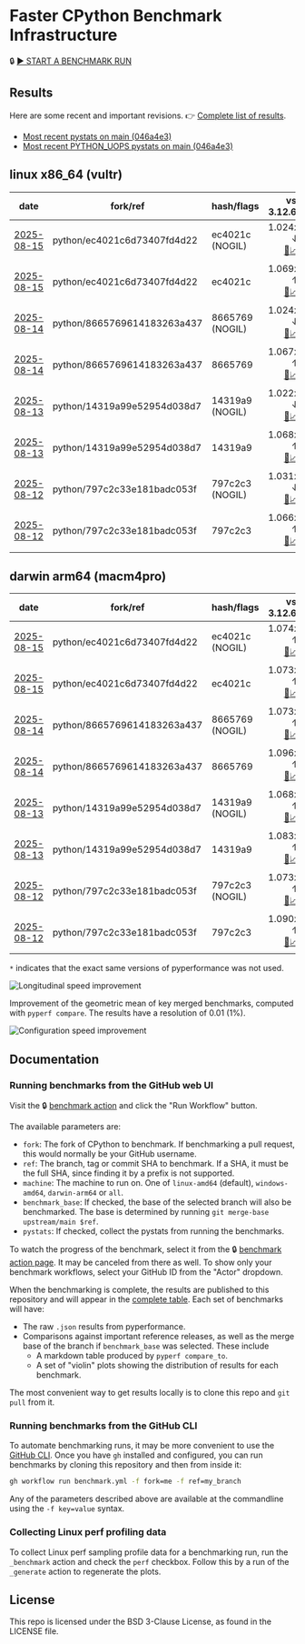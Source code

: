 # Faster CPython Benchmark Infrastructure

🔒 [▶️ START A BENCHMARK RUN](../../actions/workflows/benchmark.yml)

## Results

Here are some recent and important revisions. 👉 [Complete list of results](RESULTS.md).

<!-- START table -->
- [Most recent  pystats on main (046a4e3)](results/bm-20250809-3.15.0a0-046a4e3/bm-20250809-vultr-x86_64-python-046a4e39b3f8ac5cb13e-3.15.0a0-046a4e3-pystats.md)
- [Most recent PYTHON_UOPS pystats on main (046a4e3)](results/bm-20250809-3.15.0a0-046a4e3-PYTHON_UOPS/bm-20250809-vultr-x86_64-python-046a4e39b3f8ac5cb13e-3.15.0a0-046a4e3-pystats.md)

## linux x86_64 (vultr)
| date | fork/ref | hash/flags | vs. 3.12.6: | vs. 3.13.0rc2: | vs. base: |
| --- | --- | --- | ---: | ---: | ---: |
| [2025-08-15](results/bm-20250815-3.15.0a0-ec4021c-NOGIL) | python/ec4021c6d73407fd4d22 | ec4021c (NOGIL) | 1.024x ↓<br>[📄](results/bm-20250815-3.15.0a0-ec4021c-NOGIL/bm-20250815-vultr-x86_64-python-ec4021c6d73407fd4d22-3.15.0a0-ec4021c-vs-3.12.6.md)[📈](results/bm-20250815-3.15.0a0-ec4021c-NOGIL/bm-20250815-vultr-x86_64-python-ec4021c6d73407fd4d22-3.15.0a0-ec4021c-vs-3.12.6.svg) | 1.057x ↓<br>[📄](results/bm-20250815-3.15.0a0-ec4021c-NOGIL/bm-20250815-vultr-x86_64-python-ec4021c6d73407fd4d22-3.15.0a0-ec4021c-vs-3.13.0rc2.md)[📈](results/bm-20250815-3.15.0a0-ec4021c-NOGIL/bm-20250815-vultr-x86_64-python-ec4021c6d73407fd4d22-3.15.0a0-ec4021c-vs-3.13.0rc2.svg) | 1.092x ↓<br>[📄](results/bm-20250815-3.15.0a0-ec4021c-NOGIL/bm-20250815-vultr-x86_64-python-ec4021c6d73407fd4d22-3.15.0a0-ec4021c-vs-base.md)[📈](results/bm-20250815-3.15.0a0-ec4021c-NOGIL/bm-20250815-vultr-x86_64-python-ec4021c6d73407fd4d22-3.15.0a0-ec4021c-vs-base.svg)[🧠](results/bm-20250815-3.15.0a0-ec4021c-NOGIL/bm-20250815-vultr-x86_64-python-ec4021c6d73407fd4d22-3.15.0a0-ec4021c-vs-base-mem.svg) |
| [2025-08-15](results/bm-20250815-3.15.0a0-ec4021c) | python/ec4021c6d73407fd4d22 | ec4021c | 1.069x ↑<br>[📄](results/bm-20250815-3.15.0a0-ec4021c/bm-20250815-vultr-x86_64-python-ec4021c6d73407fd4d22-3.15.0a0-ec4021c-vs-3.12.6.md)[📈](results/bm-20250815-3.15.0a0-ec4021c/bm-20250815-vultr-x86_64-python-ec4021c6d73407fd4d22-3.15.0a0-ec4021c-vs-3.12.6.svg) | 1.033x ↑<br>[📄](results/bm-20250815-3.15.0a0-ec4021c/bm-20250815-vultr-x86_64-python-ec4021c6d73407fd4d22-3.15.0a0-ec4021c-vs-3.13.0rc2.md)[📈](results/bm-20250815-3.15.0a0-ec4021c/bm-20250815-vultr-x86_64-python-ec4021c6d73407fd4d22-3.15.0a0-ec4021c-vs-3.13.0rc2.svg) |  |
| [2025-08-14](results/bm-20250814-3.15.0a0-8665769-NOGIL) | python/8665769614183263a437 | 8665769 (NOGIL) | 1.024x ↓<br>[📄](results/bm-20250814-3.15.0a0-8665769-NOGIL/bm-20250814-vultr-x86_64-python-8665769614183263a437-3.15.0a0-8665769-vs-3.12.6.md)[📈](results/bm-20250814-3.15.0a0-8665769-NOGIL/bm-20250814-vultr-x86_64-python-8665769614183263a437-3.15.0a0-8665769-vs-3.12.6.svg) | 1.057x ↓<br>[📄](results/bm-20250814-3.15.0a0-8665769-NOGIL/bm-20250814-vultr-x86_64-python-8665769614183263a437-3.15.0a0-8665769-vs-3.13.0rc2.md)[📈](results/bm-20250814-3.15.0a0-8665769-NOGIL/bm-20250814-vultr-x86_64-python-8665769614183263a437-3.15.0a0-8665769-vs-3.13.0rc2.svg) | 1.092x ↓<br>[📄](results/bm-20250814-3.15.0a0-8665769-NOGIL/bm-20250814-vultr-x86_64-python-8665769614183263a437-3.15.0a0-8665769-vs-base.md)[📈](results/bm-20250814-3.15.0a0-8665769-NOGIL/bm-20250814-vultr-x86_64-python-8665769614183263a437-3.15.0a0-8665769-vs-base.svg)[🧠](results/bm-20250814-3.15.0a0-8665769-NOGIL/bm-20250814-vultr-x86_64-python-8665769614183263a437-3.15.0a0-8665769-vs-base-mem.svg) |
| [2025-08-14](results/bm-20250814-3.15.0a0-8665769) | python/8665769614183263a437 | 8665769 | 1.067x ↑<br>[📄](results/bm-20250814-3.15.0a0-8665769/bm-20250814-vultr-x86_64-python-8665769614183263a437-3.15.0a0-8665769-vs-3.12.6.md)[📈](results/bm-20250814-3.15.0a0-8665769/bm-20250814-vultr-x86_64-python-8665769614183263a437-3.15.0a0-8665769-vs-3.12.6.svg) | 1.031x ↑<br>[📄](results/bm-20250814-3.15.0a0-8665769/bm-20250814-vultr-x86_64-python-8665769614183263a437-3.15.0a0-8665769-vs-3.13.0rc2.md)[📈](results/bm-20250814-3.15.0a0-8665769/bm-20250814-vultr-x86_64-python-8665769614183263a437-3.15.0a0-8665769-vs-3.13.0rc2.svg) |  |
| [2025-08-13](results/bm-20250813-3.15.0a0-14319a9-NOGIL) | python/14319a99e52954d038d7 | 14319a9 (NOGIL) | 1.022x ↓<br>[📄](results/bm-20250813-3.15.0a0-14319a9-NOGIL/bm-20250813-vultr-x86_64-python-14319a99e52954d038d7-3.15.0a0-14319a9-vs-3.12.6.md)[📈](results/bm-20250813-3.15.0a0-14319a9-NOGIL/bm-20250813-vultr-x86_64-python-14319a99e52954d038d7-3.15.0a0-14319a9-vs-3.12.6.svg) | 1.055x ↓<br>[📄](results/bm-20250813-3.15.0a0-14319a9-NOGIL/bm-20250813-vultr-x86_64-python-14319a99e52954d038d7-3.15.0a0-14319a9-vs-3.13.0rc2.md)[📈](results/bm-20250813-3.15.0a0-14319a9-NOGIL/bm-20250813-vultr-x86_64-python-14319a99e52954d038d7-3.15.0a0-14319a9-vs-3.13.0rc2.svg) | 1.090x ↓<br>[📄](results/bm-20250813-3.15.0a0-14319a9-NOGIL/bm-20250813-vultr-x86_64-python-14319a99e52954d038d7-3.15.0a0-14319a9-vs-base.md)[📈](results/bm-20250813-3.15.0a0-14319a9-NOGIL/bm-20250813-vultr-x86_64-python-14319a99e52954d038d7-3.15.0a0-14319a9-vs-base.svg)[🧠](results/bm-20250813-3.15.0a0-14319a9-NOGIL/bm-20250813-vultr-x86_64-python-14319a99e52954d038d7-3.15.0a0-14319a9-vs-base-mem.svg) |
| [2025-08-13](results/bm-20250813-3.15.0a0-14319a9) | python/14319a99e52954d038d7 | 14319a9 | 1.068x ↑<br>[📄](results/bm-20250813-3.15.0a0-14319a9/bm-20250813-vultr-x86_64-python-14319a99e52954d038d7-3.15.0a0-14319a9-vs-3.12.6.md)[📈](results/bm-20250813-3.15.0a0-14319a9/bm-20250813-vultr-x86_64-python-14319a99e52954d038d7-3.15.0a0-14319a9-vs-3.12.6.svg) | 1.033x ↑<br>[📄](results/bm-20250813-3.15.0a0-14319a9/bm-20250813-vultr-x86_64-python-14319a99e52954d038d7-3.15.0a0-14319a9-vs-3.13.0rc2.md)[📈](results/bm-20250813-3.15.0a0-14319a9/bm-20250813-vultr-x86_64-python-14319a99e52954d038d7-3.15.0a0-14319a9-vs-3.13.0rc2.svg) |  |
| [2025-08-12](results/bm-20250812-3.15.0a0-797c2c3-NOGIL) | python/797c2c33e181badc053f | 797c2c3 (NOGIL) | 1.031x ↓<br>[📄](results/bm-20250812-3.15.0a0-797c2c3-NOGIL/bm-20250812-vultr-x86_64-python-797c2c33e181badc053f-3.15.0a0-797c2c3-vs-3.12.6.md)[📈](results/bm-20250812-3.15.0a0-797c2c3-NOGIL/bm-20250812-vultr-x86_64-python-797c2c33e181badc053f-3.15.0a0-797c2c3-vs-3.12.6.svg) | 1.064x ↓<br>[📄](results/bm-20250812-3.15.0a0-797c2c3-NOGIL/bm-20250812-vultr-x86_64-python-797c2c33e181badc053f-3.15.0a0-797c2c3-vs-3.13.0rc2.md)[📈](results/bm-20250812-3.15.0a0-797c2c3-NOGIL/bm-20250812-vultr-x86_64-python-797c2c33e181badc053f-3.15.0a0-797c2c3-vs-3.13.0rc2.svg) | 1.096x ↓<br>[📄](results/bm-20250812-3.15.0a0-797c2c3-NOGIL/bm-20250812-vultr-x86_64-python-797c2c33e181badc053f-3.15.0a0-797c2c3-vs-base.md)[📈](results/bm-20250812-3.15.0a0-797c2c3-NOGIL/bm-20250812-vultr-x86_64-python-797c2c33e181badc053f-3.15.0a0-797c2c3-vs-base.svg)[🧠](results/bm-20250812-3.15.0a0-797c2c3-NOGIL/bm-20250812-vultr-x86_64-python-797c2c33e181badc053f-3.15.0a0-797c2c3-vs-base-mem.svg) |
| [2025-08-12](results/bm-20250812-3.15.0a0-797c2c3) | python/797c2c33e181badc053f | 797c2c3 | 1.066x ↑<br>[📄](results/bm-20250812-3.15.0a0-797c2c3/bm-20250812-vultr-x86_64-python-797c2c33e181badc053f-3.15.0a0-797c2c3-vs-3.12.6.md)[📈](results/bm-20250812-3.15.0a0-797c2c3/bm-20250812-vultr-x86_64-python-797c2c33e181badc053f-3.15.0a0-797c2c3-vs-3.12.6.svg) | 1.031x ↑<br>[📄](results/bm-20250812-3.15.0a0-797c2c3/bm-20250812-vultr-x86_64-python-797c2c33e181badc053f-3.15.0a0-797c2c3-vs-3.13.0rc2.md)[📈](results/bm-20250812-3.15.0a0-797c2c3/bm-20250812-vultr-x86_64-python-797c2c33e181badc053f-3.15.0a0-797c2c3-vs-3.13.0rc2.svg) |  |

## darwin arm64 (macm4pro)
| date | fork/ref | hash/flags | vs. 3.12.6: | vs. 3.13.0rc2: | vs. base: |
| --- | --- | --- | ---: | ---: | ---: |
| [2025-08-15](results/bm-20250815-3.15.0a0-ec4021c-NOGIL) | python/ec4021c6d73407fd4d22 | ec4021c (NOGIL) | 1.074x ↑<br>[📄](results/bm-20250815-3.15.0a0-ec4021c-NOGIL/bm-20250815-macm4pro-arm64-python-ec4021c6d73407fd4d22-3.15.0a0-ec4021c-vs-3.12.6.md)[📈](results/bm-20250815-3.15.0a0-ec4021c-NOGIL/bm-20250815-macm4pro-arm64-python-ec4021c6d73407fd4d22-3.15.0a0-ec4021c-vs-3.12.6.svg) | 1.004x ↓<br>[📄](results/bm-20250815-3.15.0a0-ec4021c-NOGIL/bm-20250815-macm4pro-arm64-python-ec4021c6d73407fd4d22-3.15.0a0-ec4021c-vs-3.13.0rc2.md)[📈](results/bm-20250815-3.15.0a0-ec4021c-NOGIL/bm-20250815-macm4pro-arm64-python-ec4021c6d73407fd4d22-3.15.0a0-ec4021c-vs-3.13.0rc2.svg) | 1.001x ↓<br>[📄](results/bm-20250815-3.15.0a0-ec4021c-NOGIL/bm-20250815-macm4pro-arm64-python-ec4021c6d73407fd4d22-3.15.0a0-ec4021c-vs-base.md)[📈](results/bm-20250815-3.15.0a0-ec4021c-NOGIL/bm-20250815-macm4pro-arm64-python-ec4021c6d73407fd4d22-3.15.0a0-ec4021c-vs-base.svg)[🧠](results/bm-20250815-3.15.0a0-ec4021c-NOGIL/bm-20250815-macm4pro-arm64-python-ec4021c6d73407fd4d22-3.15.0a0-ec4021c-vs-base-mem.svg) |
| [2025-08-15](results/bm-20250815-3.15.0a0-ec4021c) | python/ec4021c6d73407fd4d22 | ec4021c | 1.073x ↑<br>[📄](results/bm-20250815-3.15.0a0-ec4021c/bm-20250815-macm4pro-arm64-python-ec4021c6d73407fd4d22-3.15.0a0-ec4021c-vs-3.12.6.md)[📈](results/bm-20250815-3.15.0a0-ec4021c/bm-20250815-macm4pro-arm64-python-ec4021c6d73407fd4d22-3.15.0a0-ec4021c-vs-3.12.6.svg) | 1.004x ↓<br>[📄](results/bm-20250815-3.15.0a0-ec4021c/bm-20250815-macm4pro-arm64-python-ec4021c6d73407fd4d22-3.15.0a0-ec4021c-vs-3.13.0rc2.md)[📈](results/bm-20250815-3.15.0a0-ec4021c/bm-20250815-macm4pro-arm64-python-ec4021c6d73407fd4d22-3.15.0a0-ec4021c-vs-3.13.0rc2.svg) |  |
| [2025-08-14](results/bm-20250814-3.15.0a0-8665769-NOGIL) | python/8665769614183263a437 | 8665769 (NOGIL) | 1.073x ↑<br>[📄](results/bm-20250814-3.15.0a0-8665769-NOGIL/bm-20250814-macm4pro-arm64-python-8665769614183263a437-3.15.0a0-8665769-vs-3.12.6.md)[📈](results/bm-20250814-3.15.0a0-8665769-NOGIL/bm-20250814-macm4pro-arm64-python-8665769614183263a437-3.15.0a0-8665769-vs-3.12.6.svg) | 1.005x ↓<br>[📄](results/bm-20250814-3.15.0a0-8665769-NOGIL/bm-20250814-macm4pro-arm64-python-8665769614183263a437-3.15.0a0-8665769-vs-3.13.0rc2.md)[📈](results/bm-20250814-3.15.0a0-8665769-NOGIL/bm-20250814-macm4pro-arm64-python-8665769614183263a437-3.15.0a0-8665769-vs-3.13.0rc2.svg) | 1.023x ↓<br>[📄](results/bm-20250814-3.15.0a0-8665769-NOGIL/bm-20250814-macm4pro-arm64-python-8665769614183263a437-3.15.0a0-8665769-vs-base.md)[📈](results/bm-20250814-3.15.0a0-8665769-NOGIL/bm-20250814-macm4pro-arm64-python-8665769614183263a437-3.15.0a0-8665769-vs-base.svg)[🧠](results/bm-20250814-3.15.0a0-8665769-NOGIL/bm-20250814-macm4pro-arm64-python-8665769614183263a437-3.15.0a0-8665769-vs-base-mem.svg) |
| [2025-08-14](results/bm-20250814-3.15.0a0-8665769) | python/8665769614183263a437 | 8665769 | 1.096x ↑<br>[📄](results/bm-20250814-3.15.0a0-8665769/bm-20250814-macm4pro-arm64-python-8665769614183263a437-3.15.0a0-8665769-vs-3.12.6.md)[📈](results/bm-20250814-3.15.0a0-8665769/bm-20250814-macm4pro-arm64-python-8665769614183263a437-3.15.0a0-8665769-vs-3.12.6.svg) | 1.017x ↑<br>[📄](results/bm-20250814-3.15.0a0-8665769/bm-20250814-macm4pro-arm64-python-8665769614183263a437-3.15.0a0-8665769-vs-3.13.0rc2.md)[📈](results/bm-20250814-3.15.0a0-8665769/bm-20250814-macm4pro-arm64-python-8665769614183263a437-3.15.0a0-8665769-vs-3.13.0rc2.svg) |  |
| [2025-08-13](results/bm-20250813-3.15.0a0-14319a9-NOGIL) | python/14319a99e52954d038d7 | 14319a9 (NOGIL) | 1.068x ↑<br>[📄](results/bm-20250813-3.15.0a0-14319a9-NOGIL/bm-20250813-macm4pro-arm64-python-14319a99e52954d038d7-3.15.0a0-14319a9-vs-3.12.6.md)[📈](results/bm-20250813-3.15.0a0-14319a9-NOGIL/bm-20250813-macm4pro-arm64-python-14319a99e52954d038d7-3.15.0a0-14319a9-vs-3.12.6.svg) | 1.009x ↓<br>[📄](results/bm-20250813-3.15.0a0-14319a9-NOGIL/bm-20250813-macm4pro-arm64-python-14319a99e52954d038d7-3.15.0a0-14319a9-vs-3.13.0rc2.md)[📈](results/bm-20250813-3.15.0a0-14319a9-NOGIL/bm-20250813-macm4pro-arm64-python-14319a99e52954d038d7-3.15.0a0-14319a9-vs-3.13.0rc2.svg) | 1.016x ↓<br>[📄](results/bm-20250813-3.15.0a0-14319a9-NOGIL/bm-20250813-macm4pro-arm64-python-14319a99e52954d038d7-3.15.0a0-14319a9-vs-base.md)[📈](results/bm-20250813-3.15.0a0-14319a9-NOGIL/bm-20250813-macm4pro-arm64-python-14319a99e52954d038d7-3.15.0a0-14319a9-vs-base.svg)[🧠](results/bm-20250813-3.15.0a0-14319a9-NOGIL/bm-20250813-macm4pro-arm64-python-14319a99e52954d038d7-3.15.0a0-14319a9-vs-base-mem.svg) |
| [2025-08-13](results/bm-20250813-3.15.0a0-14319a9) | python/14319a99e52954d038d7 | 14319a9 | 1.083x ↑<br>[📄](results/bm-20250813-3.15.0a0-14319a9/bm-20250813-macm4pro-arm64-python-14319a99e52954d038d7-3.15.0a0-14319a9-vs-3.12.6.md)[📈](results/bm-20250813-3.15.0a0-14319a9/bm-20250813-macm4pro-arm64-python-14319a99e52954d038d7-3.15.0a0-14319a9-vs-3.12.6.svg) | 1.005x ↑<br>[📄](results/bm-20250813-3.15.0a0-14319a9/bm-20250813-macm4pro-arm64-python-14319a99e52954d038d7-3.15.0a0-14319a9-vs-3.13.0rc2.md)[📈](results/bm-20250813-3.15.0a0-14319a9/bm-20250813-macm4pro-arm64-python-14319a99e52954d038d7-3.15.0a0-14319a9-vs-3.13.0rc2.svg) |  |
| [2025-08-12](results/bm-20250812-3.15.0a0-797c2c3-NOGIL) | python/797c2c33e181badc053f | 797c2c3 (NOGIL) | 1.073x ↑<br>[📄](results/bm-20250812-3.15.0a0-797c2c3-NOGIL/bm-20250812-macm4pro-arm64-python-797c2c33e181badc053f-3.15.0a0-797c2c3-vs-3.12.6.md)[📈](results/bm-20250812-3.15.0a0-797c2c3-NOGIL/bm-20250812-macm4pro-arm64-python-797c2c33e181badc053f-3.15.0a0-797c2c3-vs-3.12.6.svg) | 1.005x ↓<br>[📄](results/bm-20250812-3.15.0a0-797c2c3-NOGIL/bm-20250812-macm4pro-arm64-python-797c2c33e181badc053f-3.15.0a0-797c2c3-vs-3.13.0rc2.md)[📈](results/bm-20250812-3.15.0a0-797c2c3-NOGIL/bm-20250812-macm4pro-arm64-python-797c2c33e181badc053f-3.15.0a0-797c2c3-vs-3.13.0rc2.svg) | 1.018x ↓<br>[📄](results/bm-20250812-3.15.0a0-797c2c3-NOGIL/bm-20250812-macm4pro-arm64-python-797c2c33e181badc053f-3.15.0a0-797c2c3-vs-base.md)[📈](results/bm-20250812-3.15.0a0-797c2c3-NOGIL/bm-20250812-macm4pro-arm64-python-797c2c33e181badc053f-3.15.0a0-797c2c3-vs-base.svg)[🧠](results/bm-20250812-3.15.0a0-797c2c3-NOGIL/bm-20250812-macm4pro-arm64-python-797c2c33e181badc053f-3.15.0a0-797c2c3-vs-base-mem.svg) |
| [2025-08-12](results/bm-20250812-3.15.0a0-797c2c3) | python/797c2c33e181badc053f | 797c2c3 | 1.090x ↑<br>[📄](results/bm-20250812-3.15.0a0-797c2c3/bm-20250812-macm4pro-arm64-python-797c2c33e181badc053f-3.15.0a0-797c2c3-vs-3.12.6.md)[📈](results/bm-20250812-3.15.0a0-797c2c3/bm-20250812-macm4pro-arm64-python-797c2c33e181badc053f-3.15.0a0-797c2c3-vs-3.12.6.svg) | 1.011x ↑<br>[📄](results/bm-20250812-3.15.0a0-797c2c3/bm-20250812-macm4pro-arm64-python-797c2c33e181badc053f-3.15.0a0-797c2c3-vs-3.13.0rc2.md)[📈](results/bm-20250812-3.15.0a0-797c2c3/bm-20250812-macm4pro-arm64-python-797c2c33e181badc053f-3.15.0a0-797c2c3-vs-3.13.0rc2.svg) |  |


<!-- END table -->

`*` indicates that the exact same versions of pyperformance was not used.

![Longitudinal speed improvement](/longitudinal.svg)

Improvement of the geometric mean of key merged benchmarks, computed with `pyperf compare`.
The results have a resolution of 0.01 (1%).

![Configuration speed improvement](/configs.svg)

## Documentation

### Running benchmarks from the GitHub web UI

Visit the 🔒 [benchmark action](../../actions/workflows/benchmark.yml) and click the "Run Workflow" button.

The available parameters are:

- `fork`: The fork of CPython to benchmark.
  If benchmarking a pull request, this would normally be your GitHub username.
- `ref`: The branch, tag or commit SHA to benchmark.
  If a SHA, it must be the full SHA, since finding it by a prefix is not supported.
- `machine`: The machine to run on.
  One of `linux-amd64` (default), `windows-amd64`, `darwin-arm64` or `all`.
- `benchmark_base`: If checked, the base of the selected branch will also be benchmarked.
  The base is determined by running `git merge-base upstream/main $ref`.
- `pystats`: If checked, collect the pystats from running the benchmarks.

To watch the progress of the benchmark, select it from the 🔒 [benchmark action page](../../actions/workflows/benchmark.yml).
It may be canceled from there as well.
To show only your benchmark workflows, select your GitHub ID from the "Actor" dropdown.

When the benchmarking is complete, the results are published to this repository and will appear in the [complete table](RESULTS.md).
Each set of benchmarks will have:

- The raw `.json` results from pyperformance.
- Comparisons against important reference releases, as well as the merge base of the branch if `benchmark_base` was selected. These include
  - A markdown table produced by `pyperf compare_to`.
  - A set of "violin" plots showing the distribution of results for each benchmark.

The most convenient way to get results locally is to clone this repo and `git pull` from it.

### Running benchmarks from the GitHub CLI

To automate benchmarking runs, it may be more convenient to use the [GitHub CLI](https://cli.github.com/).
Once you have `gh` installed and configured, you can run benchmarks by cloning this repository and then from inside it:

```bash session
gh workflow run benchmark.yml -f fork=me -f ref=my_branch
```

Any of the parameters described above are available at the commandline using the `-f key=value` syntax.

### Collecting Linux perf profiling data

To collect Linux perf sampling profile data for a benchmarking run, run the `_benchmark` action and check the `perf` checkbox.
Follow this by a run of the `_generate` action to regenerate the plots.

## License

This repo is licensed under the BSD 3-Clause License, as found in the LICENSE file.
